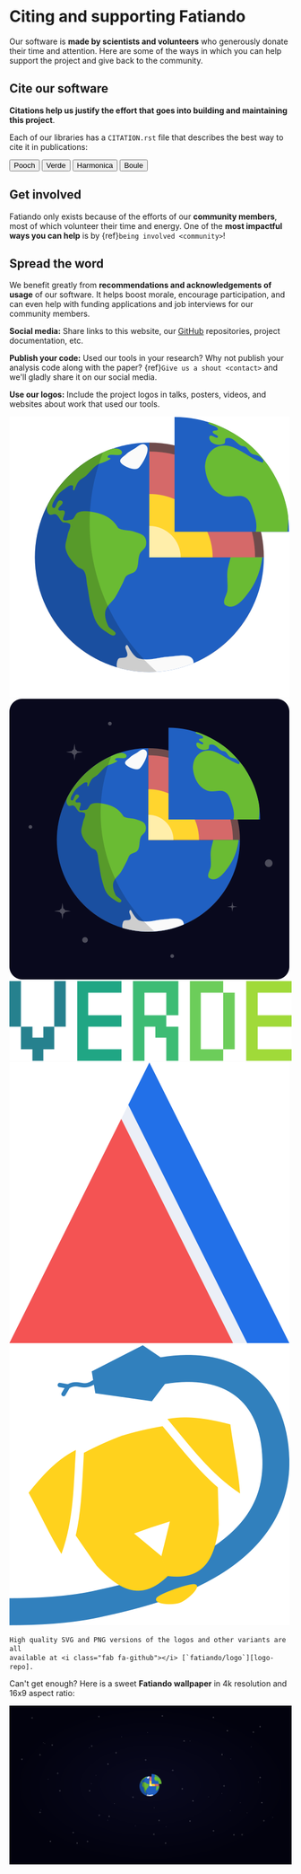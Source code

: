 # Citing and supporting Fatiando

<p class="lead">
Our software is <strong>made by scientists and volunteers</strong> who
generously donate their time and attention.
Here are some of the ways in which you can help support the project and give
back to the community.
</p>

## Cite our software

**Citations help us justify the effort that goes into building and maintaining
this project**.

Each of our libraries has a `CITATION.rst` file that describes the best way
to cite it in publications:

<div class="mt-2">

<a target="_blank" href="https://github.com/fatiando/pooch/blob/master/CITATION.rst">
<button type="button" class="btn btn-secondary mb-3 me-3">
<i class="fa fa-bookmark"></i>
Pooch
</button></a>

<a target="_blank" href="https://github.com/fatiando/verde/blob/master/CITATION.rst">
<button type="button" class="btn btn-secondary mb-3 me-3">
<i class="fa fa-bookmark"></i>
Verde
</button></a>

<a target="_blank" href="https://github.com/fatiando/harmonica/blob/master/CITATION.rst">
<button type="button" class="btn btn-secondary mb-3 me-3">
<i class="fa fa-bookmark"></i>
Harmonica
</button></a>

<a target="_blank" href="https://github.com/fatiando/boule/blob/master/CITATION.rst">
<button type="button" class="btn btn-secondary mb-3">
<i class="fa fa-bookmark"></i>
Boule
</button></a>

</div>

## Get involved

Fatiando only exists because of the efforts of our **community members**, most
of which volunteer their time and energy.
One of the **most impactful ways you can help** is by
{ref}`being involved <community>`!

## Spread the word

We benefit greatly from **recommendations and acknowledgements of usage** of
our software.
It helps boost morale, encourage participation, and can even help with funding
applications and job interviews for our community members.

**Social media:** Share links to this website, our [GitHub][gh] repositories,
project documentation, etc.

**Publish your code:** Used our tools in your research? Why not publish your
analysis code along with the paper? {ref}`Give us a shout <contact>` and we'll
gladly share it on our social media.

**Use our logos:** Include the project logos in talks, posters, videos, and
websites about work that used our tools.

<div class="row gy-3 mt-4 align-items-center text-center">
<div class="col-4 col-sm-2">

<a target="_blank" href="https://raw.githubusercontent.com/fatiando/logo/main/fatiando-logo.png">
<img class="mb-2" src="https://raw.githubusercontent.com/fatiando/logo/main/fatiando-logo.png">
</a>

</div>
<div class="col-4 col-sm-2">

<a target="_blank" href="https://raw.githubusercontent.com/fatiando/logo/main/fatiando-logo-background.png">
<img class="mb-2" src="https://raw.githubusercontent.com/fatiando/logo/main/fatiando-logo-background.png">
</a>

</div>
<div class="col-4 col-sm-2">

<a target="_blank" href="https://raw.githubusercontent.com/fatiando/logo/main/verde-logo.png">
<img class="mb-2" src="https://raw.githubusercontent.com/fatiando/logo/main/verde-logo.png">
</a>

</div>
<div class="col-4 col-sm-2">

<a target="_blank" href="https://raw.githubusercontent.com/fatiando/logo/main/harmonica-logo.png">
<img class="mb-2" src="https://raw.githubusercontent.com/fatiando/logo/main/harmonica-logo.png">
</a>

</div>
<div class="col-4 col-sm-2">

<a target="_blank" href="https://raw.githubusercontent.com/fatiando/logo/main/pooch-logo.png">
<img class="mb-2" src="https://raw.githubusercontent.com/fatiando/logo/main/pooch-logo.png">
</a>

</div>
</div>

```{admonition} Want the vector graphics versions?
High quality SVG and PNG versions of the logos and other variants are all
available at <i class="fab fa-github"></i> [`fatiando/logo`][logo-repo].
```

Can't get enough? Here is a sweet **Fatiando wallpaper** in 4k resolution and
16x9 aspect ratio:

<a target="_blank" href="https://raw.githubusercontent.com/fatiando/logo/main/fatiando-wallpaper.png">
<img class="mb-2" src="https://raw.githubusercontent.com/fatiando/logo/main/fatiando-wallpaper.png">
</a>

[logo-repo]: https://github.com/fatiando/logo
[gh]: https://github.com/fatiando
